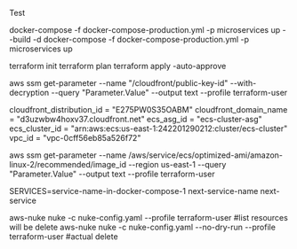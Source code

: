 Test

docker-compose -f docker-compose-production.yml -p microservices up --build -d
docker-compose -f docker-compose-production.yml -p microservices up

terraform init
terraform plan
terraform apply -auto-approve

aws ssm get-parameter --name "/cloudfront/public-key-id" --with-decryption --query "Parameter.Value" --output text --profile terraform-user


cloudfront_distribution_id = "E275PW0S35OABM"
cloudfront_domain_name = "d3uzwbw4hoxv37.cloudfront.net"
ecs_asg_id = "ecs-cluster-asg"
ecs_cluster_id = "arn:aws:ecs:us-east-1:242201290212:cluster/ecs-cluster"
vpc_id = "vpc-0cff56eb85a526f72"


aws ssm get-parameter --name /aws/service/ecs/optimized-ami/amazon-linux-2/recommended/image_id --region us-east-1 --query "Parameter.Value" --output text --profile terraform-user

SERVICES=service-name-in-docker-compose-1 next-service-name next-service

aws-nuke nuke -c nuke-config.yaml --profile terraform-user #list resources will be delete
aws-nuke nuke -c nuke-config.yaml --no-dry-run --profile terraform-user #actual delete

